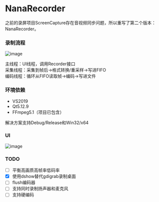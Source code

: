 # NanaRecorder

之前的录屏项目ScreenCapture存在音视频同步问题，所以重写了第二个版本：NanaRecorder。  

### 录制流程
![image](https://user-images.githubusercontent.com/19988547/183014314-ab124ad5-4ee4-47ce-b19d-52d1c5f41ee1.png)  

主线程：UI线程，调用Recorder接口  
采集线程：采集到帧后->格式转换/重采样->写进FIFO  
编码线程：循环从FIFO读取帧->编码->写进文件


### 环境依赖

- VS2019
- Qt5.12.9 
- FFmpeg5.1（项目已包含）  
  
解决方案支持Debug/Release和Win32/x64

### UI
![image](https://user-images.githubusercontent.com/19988547/184412993-248cb2d1-b0b5-428f-be1b-8329d8bb837a.png)

### TODO
- [ ] 平衡高画质高帧率低码率  
- [X] 使用dshow替代gdigrab录制桌面  
- [ ] flush编码器  
- [ ] 支持同时录制扬声器和麦克风  
- [ ] 支持硬编码
